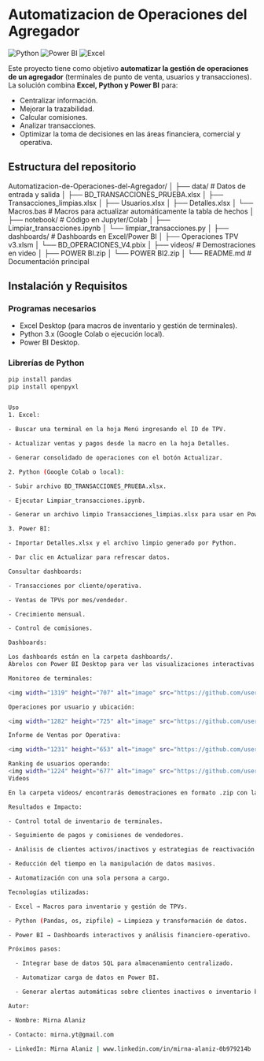 # Automatizacion de Operaciones del Agregador


![Python](https://img.shields.io/badge/Python-3.10-blue?logo=python)
![Power BI](https://img.shields.io/badge/Power%20BI-Dashboard-yellow?logo=powerbi)
![Excel](https://img.shields.io/badge/Excel-Macros-green?logo=microsoft-excel)


Este proyecto tiene como objetivo **automatizar la gestión de operaciones de un agregador** (terminales de punto de venta, usuarios y transacciones).  
La solución combina **Excel, Python y Power BI** para:

- Centralizar información.  
- Mejorar la trazabilidad.  
- Calcular comisiones.  
- Analizar transacciones.  
- Optimizar la toma de decisiones en las áreas financiera, comercial y operativa.  


## Estructura del repositorio

Automatizacion-de-Operaciones-del-Agregador/
│
├── data/ # Datos de entrada y salida
│ ├── BD_TRANSACCIONES_PRUEBA.xlsx
│ ├── Transacciones_limpias.xlsx
│ ├── Usuarios.xlsx
│ ├── Detalles.xlsx
│ └── Macros.bas # Macros para actualizar automáticamente la tabla de hechos
│
├── notebook/ # Código en Jupyter/Colab
│ ├── Limpiar_transacciones.ipynb
│ └── limpiar_transacciones.py
│
├── dashboards/ # Dashboards en Excel/Power BI
│ ├── Operaciones TPV v3.xlsm
│ └── BD_OPERACIONES_V4.pbix
│
├── videos/ # Demostraciones en video
│ ├── POWER BI.zip
│ └── POWER BI2.zip
│
└── README.md # Documentación principal


## Instalación y Requisitos

### Programas necesarios
- Excel Desktop (para macros de inventario y gestión de terminales).  
- Python 3.x (Google Colab o ejecución local).  
- Power BI Desktop.  

### Librerías de Python
```bash
pip install pandas
pip install openpyxl


Uso
1. Excel:

- Buscar una terminal en la hoja Menú ingresando el ID de TPV.

- Actualizar ventas y pagos desde la macro en la hoja Detalles.

- Generar consolidado de operaciones con el botón Actualizar.

2. Python (Google Colab o local):

- Subir archivo BD_TRANSACCIONES_PRUEBA.xlsx.

- Ejecutar Limpiar_transacciones.ipynb.

- Generar un archivo limpio Transacciones_limpias.xlsx para usar en Power BI.

3. Power BI:

- Importar Detalles.xlsx y el archivo limpio generado por Python.

- Dar clic en Actualizar para refrescar datos.

Consultar dashboards:

- Transacciones por cliente/operativa.

- Ventas de TPVs por mes/vendedor.

- Crecimiento mensual.

- Control de comisiones.

Dashboards:

Los dashboards están en la carpeta dashboards/.
Ábrelos con Power BI Desktop para ver las visualizaciones interactivas.

Monitoreo de terminales:

<img width="1319" height="707" alt="image" src="https://github.com/user-attachments/assets/bdf025cf-3b28-4374-b16f-dfa93e29456e" />

Operaciones por usuario y ubicación:

<img width="1282" height="725" alt="image" src="https://github.com/user-attachments/assets/14355723-edd4-46bb-b46d-f630291a7636" />

Informe de Ventas por Operativa:

<img width="1231" height="653" alt="image" src="https://github.com/user-attachments/assets/09ab10b7-7c1d-4c02-8426-fd9c0d3f9511" /> <img width="1231" height="653" alt="image" src="https://github.com/user-attachments/assets/78ee55ad-cbf2-4847-8f67-ee5d978b72d3" />

Ranking de usuarios operando:
<img width="1224" height="677" alt="image" src="https://github.com/user-attachments/assets/068ad4a4-cd8c-45cc-b5fc-b9e8e592f3a8" />
Videos

En la carpeta videos/ encontrarás demostraciones en formato .zip con las interacciones en Power BI.

Resultados e Impacto:

- Control total de inventario de terminales.

- Seguimiento de pagos y comisiones de vendedores.

- Análisis de clientes activos/inactivos y estrategias de reactivación.

- Reducción del tiempo en la manipulación de datos masivos.

- Automatización con una sola persona a cargo.

Tecnologías utilizadas:

- Excel → Macros para inventario y gestión de TPVs.

- Python (Pandas, os, zipfile) → Limpieza y transformación de datos.

- Power BI → Dashboards interactivos y análisis financiero-operativo.

Próximos pasos:

  - Integrar base de datos SQL para almacenamiento centralizado.

  - Automatizar carga de datos en Power BI.

  - Generar alertas automáticas sobre clientes inactivos o inventario bajo.

Autor:

- Nombre: Mirna Alaniz

- Contacto: mirna.yt@gmail.com

- LinkedIn: Mirna Alaniz | www.linkedin.com/in/mirna-alaniz-0b979214b
